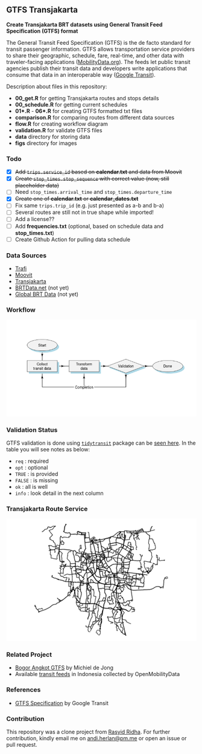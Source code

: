 ## GTFS Transjakarta

**Create Transjakarta BRT datasets using General Transit Feed Specification (GTFS) format**

The General Transit Feed Specification (GTFS) is the de facto standard for transit passenger information. GTFS allows transportation service providers to share their geographic, schedule, fare, real-time, and other data with traveler-facing applications ([MobilityData.org](https://mobilitydata.org/what-we-do/#GTFS)). The feeds let public transit agencies publish their transit data and developers write applications that consume that data in an interoperable way ([Google Transit](https://developers.google.com/transit/gtfs)).

Description about files in this repository:

-   **00_get.R** for getting Transjakarta routes and stops details
-   **00_schedule.R** for getting current schedules
-   **01\*.R** - **06\*.R** for creating GTFS formatted txt files
-   **comparison.R** for comparing routes from different data sources
-   **flow.R** for creating workflow diagram
-   **validation.R** for validate GTFS files
-   **data** directory for storing data
-   **figs** directory for images

### Todo

-   [x] ~~Add `trips.service_id` based on **calendar.txt** and data from Moovit~~
-   [x] ~~Create `stop_times.stop_sequence` with correct value (now, still placeholder data)~~
-   [ ] Need `stop_times.arrival_time` and `stop_times.departure_time`
-   [x] ~~Create one of **calendar.txt** or **calendar_dates.txt**~~
-   [ ] Fix same `trips.trip_id` (e.g. just presented as a-b and b-a)
-   [ ] Several routes are still not in true shape while imported!
-   [ ] Add a license??
-   [ ] Add **frequencies.txt** (optional, based on schedule data and **stop_times.txt**)
-   [ ] Create Github Action for pulling data schedule

### Data Sources

-   [Trafi](https://www.trafi.com/)
-   [Moovit](https://moovitapp.com/)
-   [Transjakarta](https://transjakarta.co.id)
-   [BRTData.net](https://www.brtdata.net/city?c=jakarta) (not yet)
-   [Global BRT Data](https://brtdata.org/location/asia/indonesia/jakarta) (not yet)

### Workflow

![](figs/flow.png "flow diagram")

### Validation Status

GTFS validation is done using [`tidytransit`](https://github.com/r-transit/tidytransit) package can be [seen here](validation_status.csv). In the table you will see notes as below:

-   `req` : required
-   `opt` : optional
-   `TRUE` : is provided
-   `FALSE` : is missing
-   `ok` : all is well
-   `info` : look detail in the next column

### Transjakarta Route Service

![Transjakarta](figs/routes.png "Transjakarta route")

### Related Project

-   [Bogor Angkot GTFS](https://github.com/michielbdejong/bogor-angkot-gtfs) by Michiel de Jong
-   Available [transit feeds](http://transitfeeds.com/l/526-indonesia) in Indonesia collected by OpenMobilityData

### References

-   [GTFS Specification](https://github.com/google/transit/blob/master/gtfs/spec/en/reference.md) by Google Transit

### Contribution

This repository was a clone project from [Rasyid Ridha](https://github.com/rasyidstat/transjakarta). For further contribution, kindly email me on [andi.herlan\@pm.me](mailto:andi.herlan@protonmail.com) or open an issue or pull request.
